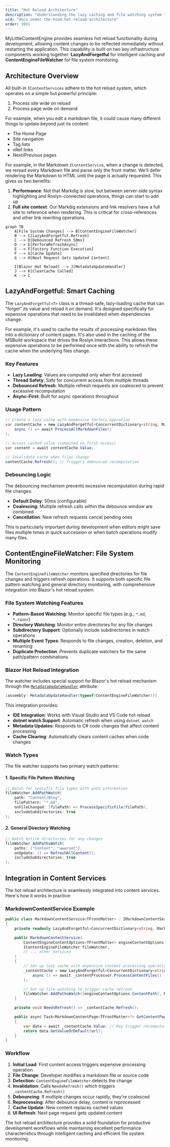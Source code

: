 ```yaml
---
title: "Hot Reload Architecture"
description: "Understanding the lazy caching and file watching system that powers MyLittleContentEngine's hot reload functionality"
uid: "docs.under-the-hood.hot-reload-architecture"
order: 3001
---
```


MyLittleContentEngine provides seamless hot reload functionality during development, allowing content changes to be reflected immediately without restarting the application. This capability is built on two key infrastructure components working together: **LazyAndForgetful** for intelligent caching and **ContentEngineFileWatcher** for file system monitoring.

## Architecture Overview

All built-in `IContentServices` adhere to the hot reload system, which operates on a simple but powerful principle:

1. Process site wide on reload
2. Process page wide on demand

For example, when you edit a markdown file, it could cause many different things to update beyond just its content:

- The Home Page
- Site navigation
- Tag lists
- xRef links
- Next/Previous pages

For example, in the Markdown `IContentService`, when a change is detected, we reread every Markdown file and parse only the front matter. We'll defer rendering the Markdown to HTML until the page is actually requested. This gives us two benefits:

1. **Performance**: Not that Markdig is slow, but between server-side syntax highlighting and Roslyn-connected operations, things can start to add up
2. **Full site context**: Our Markdig extensions and link resolvers have a full site to reference when rendering. This is critical for cross-references and other link rewriting operations. 

```mermaid
graph TB
    A[File System Changes] --> B[ContentEngineFileWatcher]
    B --> C[LazyAndForgetful.Refresh]
    C --> D[Debounced Refresh 50ms]
    D --> E[PerformRefreshAsync]
    E --> F[Factory Function Execution]
    F --> G[Cache Update]
    G --> H[Next Request Gets Updated Content]
    
    I[Blazor Hot Reload] --> J[MetadataUpdateHandler]
    J --> K[ClearCache Called]
    K --> C
```

## LazyAndForgetful: Smart Caching

The `LazyAndForgetful<T>` class is a thread-safe, lazy-loading cache that can "forget" its value and reload it on demand. It's designed specifically for expensive operations that need to be invalidated when dependencies change.

For example, it's used to cache the results of processing markdown files into a dictionary of content pages. It's also used in the caching of the MSBuild workspace that drives the Roslyn interactions. This allows these expensive operations to be performed once with the ability to refresh the cache when the underlying files change.

### Key Features

- **Lazy Loading**: Values are computed only when first accessed
- **Thread Safety**: Safe for concurrent access from multiple threads
- **Debounced Refresh**: Multiple refresh requests are coalesced to prevent excessive recomputation
- **Async-First**: Built for async operations throughout

### Usage Pattern

```csharp
// Create a lazy cache with expensive factory operation
var contentCache = new LazyAndForgetful<ConcurrentDictionary<string, MarkdownContentPage<TFrontMatter>>>(
    async () => await ProcessAllMarkdownFiles()
);

// Access cached value (computed on first access)
var content = await contentCache.Value;

// Invalidate cache when files change
contentCache.Refresh(); // Triggers debounced recomputation
```

### Debouncing Logic

The debouncing mechanism prevents excessive recomputation during rapid file changes:

- **Default Delay**: 50ms (configurable)
- **Coalescing**: Multiple refresh calls within the debounce window are combined
- **Cancellation**: New refresh requests cancel pending ones

This is particularly important during development when editors might save files multiple times in quick succession or when batch operations modify many files.

## ContentEngineFileWatcher: File System Monitoring

The `ContentEngineFileWatcher` monitors specified directories for file changes and triggers refresh operations. It supports both specific file pattern watching and general directory monitoring, with comprehensive integration into Blazor's hot reload system.

### File System Watching Features

- **Pattern-Based Watching**: Monitor specific file types (e.g., `*.md`, `*.razor`)
- **Directory Watching**: Monitor entire directories for any file changes
- **Subdirectory Support**: Optionally include subdirectories in watch operations
- **Multiple Event Types**: Responds to file changes, creation, deletion, and renaming
- **Duplicate Protection**: Prevents duplicate watchers for the same path/pattern combinations

### Blazor Hot Reload Integration

The watcher includes special support for Blazor's hot reload mechanism through the [`MetadataUpdateHandler`](https://learn.microsoft.com/en-us/dotnet/api/system.reflection.metadata.metadataupdatehandlerattribute?view=net-9.0) attribute:

```csharp
[assembly: MetadataUpdateHandler(typeof(ContentEngineFileWatcher))]
```

This integration provides:

- **IDE Integration**: Works with Visual Studio and VS Code hot reload
- **dotnet watch Support**: Automatic refresh when using `dotnet watch`
- **Metadata Updates**: Responds to C# code changes that affect content processing
- **Cache Clearing**: Automatically clears content caches when code changes

### Watch Types

The file watcher supports two primary watch patterns:

#### 1. Specific File Pattern Watching
```csharp
// Watch for specific file types with path information
fileWatcher.AddPathWatch(
    path: "Content/Blog", 
    filePattern: "*.md", 
    onFileChanged: (filePath) => ProcessSpecificFile(filePath),
    includeSubdirectories: true
);
```

#### 2. General Directory Watching
```csharp
// Watch entire directories for any changes
fileWatcher.AddPathsWatch(
    paths: ["Content", "wwwroot"], 
    onUpdate: () => RefreshAllContent(),
    includeSubdirectories: true
);
```

## Integration in Content Services

The hot reload architecture is seamlessly integrated into content services. Here's how it works in practice:

### MarkdownContentService Example

```csharp
public class MarkdownContentService<TFrontMatter> : IMarkdownContentService<TFrontMatter>
{
    private readonly LazyAndForgetful<ConcurrentDictionary<string, MarkdownContentPage<TFrontMatter>>> _contentCache;

    public MarkdownContentService(
        ContentEngineContentOptions<TFrontMatter> engineContentOptions,
        IContentEngineFileWatcher fileWatcher,
        // ... other services
    )
    {
        // Set up lazy cache with expensive content processing operation
        _contentCache = new LazyAndForgetful<ConcurrentDictionary<string, MarkdownContentPage<TFrontMatter>>>(
            async () => await _contentProcessor.ProcessContentFiles()
        );

        // Set up file watching to trigger cache refresh
        fileWatcher.AddPathsWatch([engineContentOptions.ContentPath], NeedsRefresh);
    }

    private void NeedsRefresh() => _contentCache.Refresh();

    public async Task<MarkdownContentPage<TFrontMatter>?> GetContentPageByUrlOrDefault(string url)
    {
        var data = await _contentCache.Value; // May trigger recomputation if cache was invalidated
        return data.GetValueOrDefault(url);
    }
}
```

### Workflow

1. **Initial Load**: First content access triggers expensive processing operation
2. **File Change**: Developer modifies a markdown file or source code
3. **Detection**: `ContentEngineFileWatcher` detects the change
4. **Invalidation**: Calls `NeedsRefresh()` which triggers `_contentCache.Refresh()`
5. **Debouncing**: If multiple changes occur rapidly, they're coalesced
6. **Reprocessing**: After debounce delay, content is reprocessed
7. **Cache Update**: New content replaces cached values
8. **UI Refresh**: Next page request gets updated content

The hot reload architecture provides a solid foundation for productive development workflows while maintaining excellent performance characteristics through intelligent caching and efficient file system monitoring.
